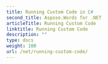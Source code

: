 ```yaml
---
title: Running Custom Code in C#
second_title: Aspose.Words for .NET
articleTitle: Running Custom Code
linktitle: Running Custom Code
description: ""
type: docs
weight: 100
url: /net/running-custom-code/
---
```


